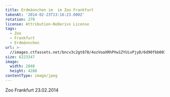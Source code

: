 ```yaml
---
title: Erdmännchen im  im Zoo Frankfurt
takenAt: '2014-02-23T13:16:23.000Z'
rotation: 270
license: Attribution-NoDerivs License
tags:
  - Zoo
  - Frankfurt
  - Erdmännchen
url: >-
  //images.ctfassets.net/bncv3c2gt878/4ozVoaXRhPVw1ZYUixPjyD/6d90fbb003db2075ad32794bed8ff88b/erdmnnchen-im--im-zoo-frankfurt_12729678833_o
size: 6223347
image:
  width: 2848
  height: 4288
contentType: image/jpeg
---
```


Zoo Frankfurt 23.02.2014